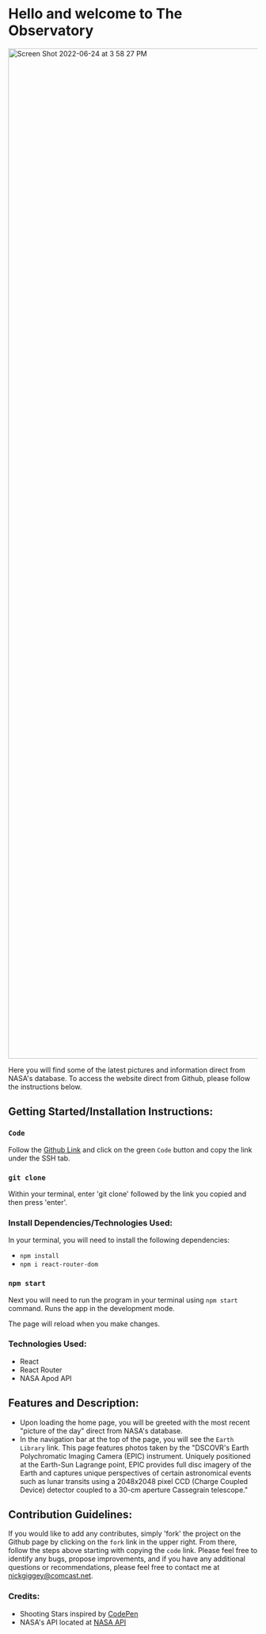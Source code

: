 # Hello and welcome to The Observatory
<img width="2038" alt="Screen Shot 2022-06-24 at 3 58 27 PM" src="https://user-images.githubusercontent.com/98715710/175699049-afff3ee9-6ddc-4866-b24a-5c3404411269.png">


Here you will find some of the latest pictures and information direct from NASA's database. To access the website direct from Github, please follow the instructions below.

## Getting Started/Installation Instructions:
### `Code`

Follow the [Github Link](https://github.com/nickgiggey/project2) and click on the green `Code` button and copy the link under the SSH tab.

### `git clone`

Within your terminal, enter 'git clone' followed by the link you copied and then press 'enter'.

### Install Dependencies/Technologies Used:

In your terminal, you will need to install the following dependencies:

- `npm install`
- `npm i react-router-dom`

### `npm start`

Next you will need to run the program in your terminal using `npm start` command. 
Runs the app in the development mode.

The page will reload when you make changes.

### Technologies Used:

- React
- React Router 
- NASA Apod API

## Features and Description:

- Upon loading the home page, you will be greeted with the most recent "picture of the day" direct from NASA's database.
- In the navigation bar at the top of the page, you will see the `Earth Library` link. This page features photos taken by the "DSCOVR's Earth Polychromatic Imaging Camera (EPIC) instrument. Uniquely positioned at the Earth-Sun Lagrange point, EPIC provides full disc imagery of the Earth and captures unique perspectives of certain astronomical events such as lunar transits using a 2048x2048 pixel CCD (Charge Coupled Device) detector coupled to a 30-cm aperture Cassegrain telescope."

## Contribution Guidelines:

If you would like to add any contributes, simply 'fork' the project on the Github page by clicking on the `fork` link in the upper right. From there, follow the steps above starting with copying the `code` link. Please feel free to identify any bugs, propose improvements, and if you have any additional questions or recommendations, please feel free to contact me at nickgiggey@comcast.net.

### Credits: ###

- Shooting Stars inspired by [CodePen](https://codepen.io/webdevshorts/pen/xmGbBX)
- NASA's API located at [NASA API](https://api.nasa.gov/)
